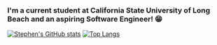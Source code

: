 ### I'm a current student at California State University of Long Beach and an aspiring Software Engineer! 😁
[![Stephen's GitHub stats](https://github-readme-stats.vercel.app/api?username=stephenm7777)](https://github.com/stephenm7777/github-readme-stats)
[![Top Langs](https://github-readme-stats.vercel.app/api/top-langs/?username=stephenm7777&layout=compact)](https://github.com/stephenm7777/github-readme-stats)
<!--
**stephenm7777/stephenm7777** is a ✨ _special_ ✨ repository because its `README.md` (this file) appears on your GitHub profile.

Here are some ideas to get you started:

- 🔭 I’m currently working on ...
- 🌱 I’m currently learning ...
- 👯 I’m looking to collaborate on ...
- 🤔 I’m looking for help with ...
- 💬 Ask me about ...
- 📫 How to reach me: ...
- 😄 Pronouns: ...
- ⚡ Fun fact: ...
-->
